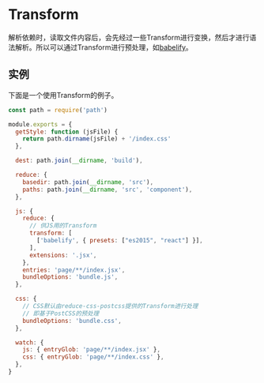 # Transform
解析依赖时，读取文件内容后，会先经过一些Transform进行变换，然后才进行语法解析。所以可以通过Transform进行预处理，如[babelify]。

## 实例
下面是一个使用Transform的例子。

```js
const path = require('path')

module.exports = {
  getStyle: function (jsFile) {
    return path.dirname(jsFile) + '/index.css'
  },

  dest: path.join(__dirname, 'build'),

  reduce: {
    basedir: path.join(__dirname, 'src'),
    paths: path.join(__dirname, 'src', 'component'),
  },

  js: {
    reduce: {
      // 供JS用的Transform
      transform: [
        ['babelify', { presets: ["es2015", "react"] }],
      ],
      extensions: '.jsx',
    },
    entries: 'page/**/index.jsx',
    bundleOptions: 'bundle.js',
  },

  css: {
    // CSS默认由reduce-css-postcss提供的Transform进行处理
    // 即基于PostCSS的预处理
    bundleOptions: 'bundle.css',
  },

  watch: {
    js: { entryGlob: 'page/**/index.jsx' },
    css: { entryGlob: 'page/**/index.css' },
  },
}


```

[babelify]: https://github.com/babel/babelify

